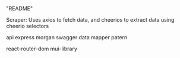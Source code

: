 "README" 

Scraper: Uses axios to fetch data, and cheerios to extract data using cheerio selectors


api
express morgan swagger data mapper patern

react-router-dom mui-library
